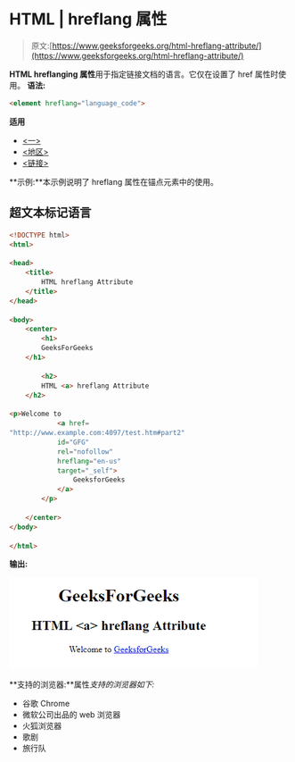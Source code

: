# HTML | hreflang 属性

> 原文:[https://www.geeksforgeeks.org/html-hreflang-attribute/](https://www.geeksforgeeks.org/html-hreflang-attribute/)

**HTML hreflanging 属性**用于指定链接文档的语言。它仅在设置了 href 属性时使用。
**语法:**

```html
<element hreflang="language_code"> 
```

**适用**

*   [<一>](https://www.geeksforgeeks.org/html-a-hreflang-attribute/?ref=rp)
*   [<地区>](https://www.geeksforgeeks.org/html-area-hreflang-attribute/?ref=rp)
*   [<链接>](https://www.geeksforgeeks.org/html-link-hreflang-attribute/?ref=rp)

**示例:**本示例说明了 hreflang 属性在锚点元素中的使用。

## 超文本标记语言

```html
<!DOCTYPE html>
<html>

<head>
    <title>
        HTML hreflang Attribute
    </title>
</head>

<body>
    <center>
        <h1>
        GeeksForGeeks
    </h1>

        <h2>
        HTML <a> hreflang Attribute
    </h2>

<p>Welcome to
            <a href=
"http://www.example.com:4097/test.htm#part2"
            id="GFG"
            rel="nofollow"
            hreflang="en-us"
            target="_self">
                GeeksforGeeks
            </a>
        </p>

    </center>
</body>

</html>
```

**输出:**

![](img/6d9a7235248b7d331be42e240a719155.png)

**支持的浏览器:**属性*支持的浏览器如下:* 

*   谷歌 Chrome
*   微软公司出品的 web 浏览器
*   火狐浏览器
*   歌剧
*   旅行队